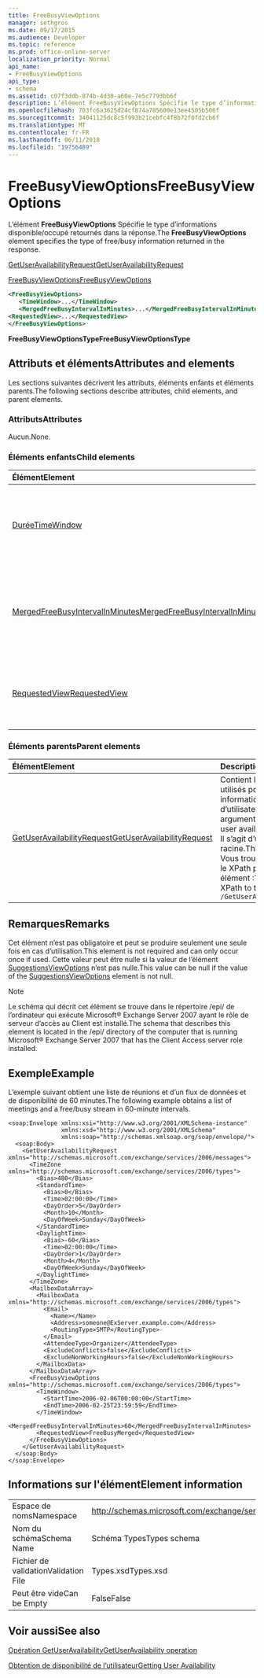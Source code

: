 ```yaml
---
title: FreeBusyViewOptions
manager: sethgros
ms.date: 09/17/2015
ms.audience: Developer
ms.topic: reference
ms.prod: office-online-server
localization_priority: Normal
api_name:
- FreeBusyViewOptions
api_type:
- schema
ms.assetid: c07f3ddb-874b-4d30-a60e-7e5c7793bb6f
description: L’élément FreeBusyViewOptions Spécifie le type d’informations disponible/occupé retournés dans la réponse.
ms.openlocfilehash: 703fc6a3625d24cf874a785600e13ee4505b506f
ms.sourcegitcommit: 34041125dc8c5f993b21cebfc4f8b72f0fd2cb6f
ms.translationtype: MT
ms.contentlocale: fr-FR
ms.lasthandoff: 06/11/2018
ms.locfileid: "19756489"
---
```

# <a name="freebusyviewoptions"></a><span data-ttu-id="d6026-103">FreeBusyViewOptions</span><span class="sxs-lookup"><span data-stu-id="d6026-103">FreeBusyViewOptions</span></span>

<span data-ttu-id="d6026-104">L’élément **FreeBusyViewOptions** Spécifie le type d’informations disponible/occupé retournés dans la réponse.</span><span class="sxs-lookup"><span data-stu-id="d6026-104">The **FreeBusyViewOptions** element specifies the type of free/busy information returned in the response.</span></span> 
  
[<span data-ttu-id="d6026-105">GetUserAvailabilityRequest</span><span class="sxs-lookup"><span data-stu-id="d6026-105">GetUserAvailabilityRequest</span></span>](getuseravailabilityrequest.md)
  
[<span data-ttu-id="d6026-106">FreeBusyViewOptions</span><span class="sxs-lookup"><span data-stu-id="d6026-106">FreeBusyViewOptions</span></span>](freebusyviewoptions.md)
  
```xml
<FreeBusyViewOptions>
   <TimeWindow>...</TimeWindow>
   <MergedFreeBusyIntervalInMinutes>...</MergedFreeBusyIntervalInMinutes>
<RequestedView>...</RequestedView>
</FreeBusyViewOptions>

```

 <span data-ttu-id="d6026-107">**FreeBusyViewOptionsType**</span><span class="sxs-lookup"><span data-stu-id="d6026-107">**FreeBusyViewOptionsType**</span></span>
## <a name="attributes-and-elements"></a><span data-ttu-id="d6026-108">Attributs et éléments</span><span class="sxs-lookup"><span data-stu-id="d6026-108">Attributes and elements</span></span>

<span data-ttu-id="d6026-109">Les sections suivantes décrivent les attributs, éléments enfants et éléments parents.</span><span class="sxs-lookup"><span data-stu-id="d6026-109">The following sections describe attributes, child elements, and parent elements.</span></span>
  
### <a name="attributes"></a><span data-ttu-id="d6026-110">Attributs</span><span class="sxs-lookup"><span data-stu-id="d6026-110">Attributes</span></span>

<span data-ttu-id="d6026-111">Aucun.</span><span class="sxs-lookup"><span data-stu-id="d6026-111">None.</span></span>
  
### <a name="child-elements"></a><span data-ttu-id="d6026-112">Éléments enfants</span><span class="sxs-lookup"><span data-stu-id="d6026-112">Child elements</span></span>

|<span data-ttu-id="d6026-113">**Élément**</span><span class="sxs-lookup"><span data-stu-id="d6026-113">**Element**</span></span>|<span data-ttu-id="d6026-114">**Description**</span><span class="sxs-lookup"><span data-stu-id="d6026-114">**Description**</span></span>|
|:-----|:-----|
|[<span data-ttu-id="d6026-115">Durée</span><span class="sxs-lookup"><span data-stu-id="d6026-115">TimeWindow</span></span>](timewindow.md) <br/> |<span data-ttu-id="d6026-116">Identifie l’intervalle de temps interrogé pour les informations de disponibilité utilisateur.</span><span class="sxs-lookup"><span data-stu-id="d6026-116">Identifies the time span queried for the user availability information.</span></span>  <br/> |
|[<span data-ttu-id="d6026-117">MergedFreeBusyIntervalInMinutes</span><span class="sxs-lookup"><span data-stu-id="d6026-117">MergedFreeBusyIntervalInMinutes</span></span>](mergedfreebusyintervalinminutes.md) <br/> |<span data-ttu-id="d6026-118">Représente la différence entre deux emplacements successifs dans la vue **FreeBusyMerged** .</span><span class="sxs-lookup"><span data-stu-id="d6026-118">Represents the time difference between two successive slots in the **FreeBusyMerged** view.</span></span>  <br/> |
|[<span data-ttu-id="d6026-119">RequestedView</span><span class="sxs-lookup"><span data-stu-id="d6026-119">RequestedView</span></span>](requestedview.md) <br/> |<span data-ttu-id="d6026-120">Définit le type des informations de calendrier que demande un client.</span><span class="sxs-lookup"><span data-stu-id="d6026-120">Defines the type of calendar information that a client requests.</span></span>  <br/> |
   
### <a name="parent-elements"></a><span data-ttu-id="d6026-121">Éléments parents</span><span class="sxs-lookup"><span data-stu-id="d6026-121">Parent elements</span></span>

|<span data-ttu-id="d6026-122">**Élément**</span><span class="sxs-lookup"><span data-stu-id="d6026-122">**Element**</span></span>|<span data-ttu-id="d6026-123">**Description**</span><span class="sxs-lookup"><span data-stu-id="d6026-123">**Description**</span></span>|
|:-----|:-----|
|[<span data-ttu-id="d6026-124">GetUserAvailabilityRequest</span><span class="sxs-lookup"><span data-stu-id="d6026-124">GetUserAvailabilityRequest</span></span>](getuseravailabilityrequest.md) <br/> |<span data-ttu-id="d6026-125">Contient les arguments utilisés pour obtenir des informations de disponibilité d’utilisateur.</span><span class="sxs-lookup"><span data-stu-id="d6026-125">Contains the arguments used to obtain user availability information.</span></span> <span data-ttu-id="d6026-126">Il s’agit d’un élément racine.</span><span class="sxs-lookup"><span data-stu-id="d6026-126">This is a root element.</span></span>  <br/> <span data-ttu-id="d6026-127">Vous trouverez ci-dessous le XPath pour cet élément :</span><span class="sxs-lookup"><span data-stu-id="d6026-127">The following is the XPath to this element:</span></span>  <br/>  `/GetUserAvailabilityRequest` <br/> |
   
## <a name="remarks"></a><span data-ttu-id="d6026-128">Remarques</span><span class="sxs-lookup"><span data-stu-id="d6026-128">Remarks</span></span>

<span data-ttu-id="d6026-129">Cet élément n’est pas obligatoire et peut se produire seulement une seule fois en cas d’utilisation.</span><span class="sxs-lookup"><span data-stu-id="d6026-129">This element is not required and can only occur once if used.</span></span> <span data-ttu-id="d6026-130">Cette valeur peut être nulle si la valeur de l’élément [SuggestionsViewOptions](suggestionsviewoptions.md) n’est pas nulle.</span><span class="sxs-lookup"><span data-stu-id="d6026-130">This value can be null if the value of the [SuggestionsViewOptions](suggestionsviewoptions.md) element is not null.</span></span> 
  
> [!NOTE]
> <span data-ttu-id="d6026-131">Le schéma qui décrit cet élément se trouve dans le répertoire /epi/ de l’ordinateur qui exécute Microsoft® Exchange Server 2007 ayant le rôle de serveur d’accès au Client est installé.</span><span class="sxs-lookup"><span data-stu-id="d6026-131">The schema that describes this element is located in the /epi/ directory of the computer that is running Microsoft® Exchange Server 2007 that has the Client Access server role installed.</span></span> 
  
## <a name="example"></a><span data-ttu-id="d6026-132">Exemple</span><span class="sxs-lookup"><span data-stu-id="d6026-132">Example</span></span>

<span data-ttu-id="d6026-133">L’exemple suivant obtient une liste de réunions et d’un flux de données et de disponibilité de 60 minutes.</span><span class="sxs-lookup"><span data-stu-id="d6026-133">The following example obtains a list of meetings and a free/busy stream in 60-minute intervals.</span></span>
  
```
<soap:Envelope xmlns:xsi="http://www.w3.org/2001/XMLSchema-instance" 
               xmlns:xsd="http://www.w3.org/2001/XMLSchema" 
               xmlns:soap="http://schemas.xmlsoap.org/soap/envelope/">
  <soap:Body>
    <GetUserAvailabilityRequest xmlns="http://schemas.microsoft.com/exchange/services/2006/messages">
      <TimeZone xmlns="http://schemas.microsoft.com/exchange/services/2006/types">
        <Bias>480</Bias>
        <StandardTime>
          <Bias>0</Bias>
          <Time>02:00:00</Time>
          <DayOrder>5</DayOrder>
          <Month>10</Month>
          <DayOfWeek>Sunday</DayOfWeek>
        </StandardTime>
        <DaylightTime>
          <Bias>-60</Bias>
          <Time>02:00:00</Time>
          <DayOrder>1</DayOrder>
          <Month>4</Month>
          <DayOfWeek>Sunday</DayOfWeek>
        </DaylightTime>
      </TimeZone>
      <MailboxDataArray>
        <MailboxData xmlns="http://schemas.microsoft.com/exchange/services/2006/types">
          <Email>
            <Name></Name>
            <Address>someone@ExServer.example.com</Address>
            <RoutingType>SMTP</RoutingType>
          </Email>
          <AttendeeType>Organizer</AttendeeType>
          <ExcludeConflicts>false</ExcludeConflicts>
          <ExcludeNonWorkingHours>false</ExcludeNonWorkingHours>
        </MailboxData>
      </MailboxDataArray>
      <FreeBusyViewOptions xmlns="http://schemas.microsoft.com/exchange/services/2006/types">
        <TimeWindow>
          <StartTime>2006-02-06T00:00:00</StartTime>
          <EndTime>2006-02-25T23:59:59</EndTime>
        </TimeWindow>
        <MergedFreeBusyIntervalInMinutes>60</MergedFreeBusyIntervalInMinutes>
        <RequestedView>FreeBusyMerged</RequestedView>
      </FreeBusyViewOptions>
    </GetUserAvailabilityRequest>
  </soap:Body>
</soap:Envelope>
```

## <a name="element-information"></a><span data-ttu-id="d6026-134">Informations sur l'élément</span><span class="sxs-lookup"><span data-stu-id="d6026-134">Element information</span></span>

|||
|:-----|:-----|
|<span data-ttu-id="d6026-135">Espace de noms</span><span class="sxs-lookup"><span data-stu-id="d6026-135">Namespace</span></span>  <br/> |http://schemas.microsoft.com/exchange/services/2006/types  <br/> |
|<span data-ttu-id="d6026-136">Nom du schéma</span><span class="sxs-lookup"><span data-stu-id="d6026-136">Schema Name</span></span>  <br/> |<span data-ttu-id="d6026-137">Schéma Types</span><span class="sxs-lookup"><span data-stu-id="d6026-137">Types schema</span></span>  <br/> |
|<span data-ttu-id="d6026-138">Fichier de validation</span><span class="sxs-lookup"><span data-stu-id="d6026-138">Validation File</span></span>  <br/> |<span data-ttu-id="d6026-139">Types.xsd</span><span class="sxs-lookup"><span data-stu-id="d6026-139">Types.xsd</span></span>  <br/> |
|<span data-ttu-id="d6026-140">Peut être vide</span><span class="sxs-lookup"><span data-stu-id="d6026-140">Can be Empty</span></span>  <br/> |<span data-ttu-id="d6026-141">False</span><span class="sxs-lookup"><span data-stu-id="d6026-141">False</span></span>  <br/> |
   
## <a name="see-also"></a><span data-ttu-id="d6026-142">Voir aussi</span><span class="sxs-lookup"><span data-stu-id="d6026-142">See also</span></span>



[<span data-ttu-id="d6026-143">Opération GetUserAvailability</span><span class="sxs-lookup"><span data-stu-id="d6026-143">GetUserAvailability operation</span></span>](getuseravailability-operation.md)


[<span data-ttu-id="d6026-144">Obtention de disponibilité de l’utilisateur</span><span class="sxs-lookup"><span data-stu-id="d6026-144">Getting User Availability</span></span>](http://msdn.microsoft.com/library/d4133fcb-9b0f-4e6b-aadf-a389da83516a%28Office.15%29.aspx)

